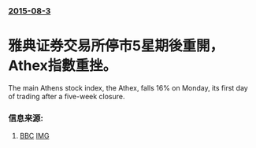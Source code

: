 ### [2015-08-3](/news/2015/08/3/index.md)

##### 
# 雅典证券交易所停市5星期後重開，Athex指數重挫。 

The main Athens stock index, the Athex, falls 16% on Monday, its first day of trading after a five-week closure.


### 信息来源:

1. [BBC](http://www.bbc.com/news/business-33754005) [IMG](https://ichef.bbci.co.uk/news/1024/branded_news/16135/production/_84612409_gettyimages-481355998.jpg)
